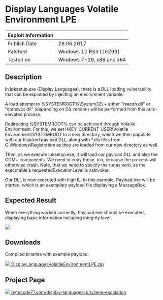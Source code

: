 # Display Languages Volatile Environment LPE

| Exploit Information |                                   |
|:------------------- |:--------------------------------- |
| Publish Date        | 28.06.2017                        |
| Patched             | Windows 10 RS3 (16299)            |
| Tested on           | Windows 7-10, x86 and x64         |

## Description

In lpksetup.exe (Display Languages), there is a DLL loading vulnerability that can be exploited by injecting an environment variable.

A load attempt to %SYSTEMROOT%\System32\ + either "rsaenh.dll" or "comsvcs.dll" (depending on OS version) will be performed from this auto-elevated process.

Redirecting %SYSTEMROOT% can be achieved through Volatile Environment. For this, we set HKEY_CURRENT_USER\Volatile Environment\SYSTEMROOT to a new directory, which we then populate with our hijacked payload DLL, along with *.clb files from C:\Windows\Registration as they are loaded from our new directory as well.

Then, as we execute lpksetup.exe, it will load our payload DLL and also the COM+ components. We need to copy those, too, because the process will otherwise crash. Note, that we need to specify the runas verb, as the executable's requestedExecutionLevel is asInvoker.

Our DLL is now executed with high IL. In this example, Payload.exe will be started, which is an exemplary payload file displaying a MessageBox.

## Expected Result

When everything worked correctly, Payload.exe should be executed, displaying basic information including integrity level.

![](https://bytecode77.com/images/pages/display-languages-privilege-escalation/result.png)

## Downloads

Compiled binaries with example payload:

[![](http://bytecode77.com/public/fileicons/zip.png) DisplayLanguagesVolatileEnvironmentLPE.zip](https://bytecode77.com/downloads/DisplayLanguagesVolatileEnvironmentLPE.zip)

## Project Page

[![](https://bytecode77.com/public/favicon16.png) bytecode77.com/display-languages-privilege-escalation](https://bytecode77.com/display-languages-privilege-escalation)